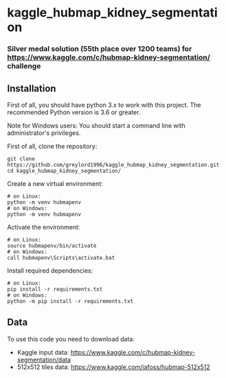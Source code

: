 # kaggle_hubmap_kidney_segmentation

### Silver medal solution (55th place over 1200 teams) for https://www.kaggle.com/c/hubmap-kidney-segmentation/ challenge

## Installation

First of all, you should have python 3.x to work with this project. The recommended Python version is 3.6 or greater.

Note for Windows users: You should start a command line with administrator's privileges.

First of all, clone the repository:

    git clone https://github.com/greylord1996/kaggle_hubmap_kidney_segmentation.git
    cd kaggle_hubmap_kidney_segmentation/

Create a new virtual environment:

    # on Linux:
    python -m venv hubmapenv
    # on Windows:
    python -m venv hubmapenv

Activate the environment:

    # on Linux:
    source hubmapenv/bin/activate
    # on Windows:
    call hubmapenv\Scripts\activate.bat

Install required dependencies:

    # on Linux:
    pip install -r requirements.txt
    # on Windows:
    python -m pip install -r requirements.txt


## Data

To use this code you need to download data:

- Kaggle input data: https://www.kaggle.com/c/hubmap-kidney-segmentation/data
- 512x512 tiles data: https://www.kaggle.com/iafoss/hubmap-512x512

